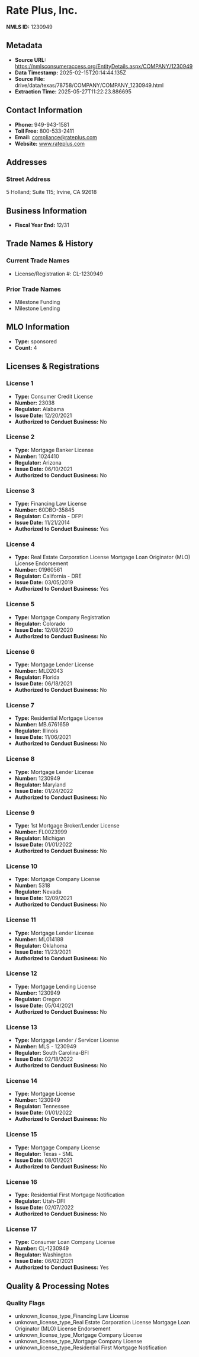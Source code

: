 # Rate Plus, Inc.

**NMLS ID:** 1230949

## Metadata
- **Source URL:** https://nmlsconsumeraccess.org/EntityDetails.aspx/COMPANY/1230949
- **Data Timestamp:** 2025-02-15T20:14:44.135Z
- **Source File:** drive/data/texas/78758/COMPANY/COMPANY_1230949.html
- **Extraction Time:** 2025-05-27T11:22:23.886695

## Contact Information
- **Phone:** 949-943-1581
- **Toll Free:** 800-533-2411
- **Email:** compliance@rateplus.com
- **Website:** www.rateplus.com

## Addresses
### Street Address
5 Holland; Suite 115; Irvine, CA 92618

## Business Information
- **Fiscal Year End:** 12/31

## Trade Names & History
### Current Trade Names
- License/Registration #: CL-1230949

### Prior Trade Names
- Milestone Funding
- Milestone Lending

## MLO Information
- **Type:** sponsored
- **Count:** 4

## Licenses & Registrations

### License 1
- **Type:** Consumer Credit License
- **Number:** 23038
- **Regulator:** Alabama
- **Issue Date:** 12/20/2021
- **Authorized to Conduct Business:** No

### License 2
- **Type:** Mortgage Banker License
- **Number:** 1024410
- **Regulator:** Arizona
- **Issue Date:** 06/10/2021
- **Authorized to Conduct Business:** No

### License 3
- **Type:** Financing Law License
- **Number:** 60DBO-35845
- **Regulator:** California - DFPI
- **Issue Date:** 11/21/2014
- **Authorized to Conduct Business:** Yes

### License 4
- **Type:** Real Estate Corporation License Mortgage Loan Originator (MLO) License Endorsement
- **Number:** 01960561
- **Regulator:** California - DRE
- **Issue Date:** 03/05/2019
- **Authorized to Conduct Business:** Yes

### License 5
- **Type:** Mortgage Company Registration
- **Regulator:** Colorado
- **Issue Date:** 12/08/2020
- **Authorized to Conduct Business:** No

### License 6
- **Type:** Mortgage Lender License
- **Number:** MLD2043
- **Regulator:** Florida
- **Issue Date:** 06/18/2021
- **Authorized to Conduct Business:** No

### License 7
- **Type:** Residential Mortgage License
- **Number:** MB.6761659
- **Regulator:** Illinois
- **Issue Date:** 11/06/2021
- **Authorized to Conduct Business:** No

### License 8
- **Type:** Mortgage Lender License
- **Number:** 1230949
- **Regulator:** Maryland
- **Issue Date:** 01/24/2022
- **Authorized to Conduct Business:** No

### License 9
- **Type:** 1st Mortgage Broker/Lender License
- **Number:** FL0023999
- **Regulator:** Michigan
- **Issue Date:** 01/01/2022
- **Authorized to Conduct Business:** No

### License 10
- **Type:** Mortgage Company License
- **Number:** 5318
- **Regulator:** Nevada
- **Issue Date:** 12/09/2021
- **Authorized to Conduct Business:** No

### License 11
- **Type:** Mortgage Lender License
- **Number:** ML014188
- **Regulator:** Oklahoma
- **Issue Date:** 11/23/2021
- **Authorized to Conduct Business:** No

### License 12
- **Type:** Mortgage Lending License
- **Number:** 1230949
- **Regulator:** Oregon
- **Issue Date:** 05/04/2021
- **Authorized to Conduct Business:** No

### License 13
- **Type:** Mortgage Lender / Servicer License
- **Number:** MLS - 1230949
- **Regulator:** South Carolina-BFI
- **Issue Date:** 02/18/2022
- **Authorized to Conduct Business:** No

### License 14
- **Type:** Mortgage License
- **Number:** 1230949
- **Regulator:** Tennessee
- **Issue Date:** 01/01/2022
- **Authorized to Conduct Business:** No

### License 15
- **Type:** Mortgage Company License
- **Regulator:** Texas - SML
- **Issue Date:** 08/01/2021
- **Authorized to Conduct Business:** No

### License 16
- **Type:** Residential First Mortgage Notification
- **Regulator:** Utah-DFI
- **Issue Date:** 02/07/2022
- **Authorized to Conduct Business:** No

### License 17
- **Type:** Consumer Loan Company License
- **Number:** CL-1230949
- **Regulator:** Washington
- **Issue Date:** 06/02/2021
- **Authorized to Conduct Business:** Yes

## Quality & Processing Notes
### Quality Flags
- unknown_license_type_Financing Law License
- unknown_license_type_Real Estate Corporation License Mortgage Loan Originator (MLO) License Endorsement
- unknown_license_type_Mortgage Company License
- unknown_license_type_Mortgage Company License
- unknown_license_type_Residential First Mortgage Notification

